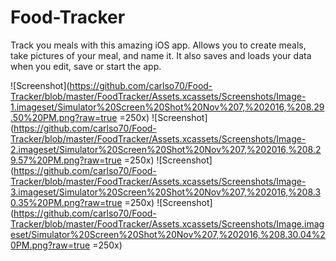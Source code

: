 # Food-Tracker
Track you meals with this amazing iOS app. Allows you to create meals, take pictures of your meal, and name it. It also saves and loads your data when you edit, save or start the app.

![Screenshot](https://github.com/carlso70/Food-Tracker/blob/master/FoodTracker/Assets.xcassets/Screenshots/Image-1.imageset/Simulator%20Screen%20Shot%20Nov%207,%202016,%208.29.50%20PM.png?raw=true =250x)
![Screenshot](https://github.com/carlso70/Food-Tracker/blob/master/FoodTracker/Assets.xcassets/Screenshots/Image-2.imageset/Simulator%20Screen%20Shot%20Nov%207,%202016,%208.29.57%20PM.png?raw=true =250x)
![Screenshot](https://github.com/carlso70/Food-Tracker/blob/master/FoodTracker/Assets.xcassets/Screenshots/Image-3.imageset/Simulator%20Screen%20Shot%20Nov%207,%202016,%208.30.35%20PM.png?raw=true =250x)
![Screenshot](https://github.com/carlso70/Food-Tracker/blob/master/FoodTracker/Assets.xcassets/Screenshots/Image.imageset/Simulator%20Screen%20Shot%20Nov%207,%202016,%208.30.04%20PM.png?raw=true =250x)

